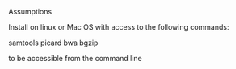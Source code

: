 Assumptions

Install on linux or Mac OS with access to the following commands:

samtools 
picard
bwa 
bgzip 

to be accessible from the command line 